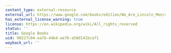 ```yaml
---
content_type: external-resource
external_url: https://www.google.com/books/edition/We_Are_Lincoln_Men/4JsrtHTWy_YC?hl=en&gbpv=1
has_external_license_warning: true
license: https://en.wikipedia.org/wiki/All_rights_reserved
status: ''
title: Google Books
uid: 90227c04-ea7b-44b4-ae76-a50d141bca71
wayback_url: ''
---
```

